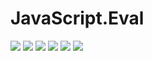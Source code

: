 # JavaScript.Eval

![](https://github.com/tombatron/JavaScript.Eval/actions/workflows/linux-dotnet.yml/badge.svg)
![](https://github.com/tombatron/JavaScript.Eval/actions/workflows/windows-dotnet.yml/badge.svg)
![](https://github.com/tombatron/JavaScript.Eval/actions/workflows/macos-dotnet.yml/badge.svg)
![](https://github.com/tombatron/JavaScript.Eval/actions/workflows/rust-linux.yml/badge.svg)
![](https://github.com/tombatron/JavaScript.Eval/actions/workflows/rust-windows.yml/badge.svg)
![](https://github.com/tombatron/JavaScript.Eval/actions/workflows/rust-mac.yml/badge.svg)
